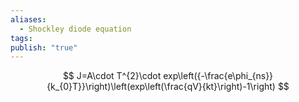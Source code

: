 ```yaml
---
aliases:
  - Shockley diode equation
tags: 
publish: "true"
---
```

$$
J=A\cdot T^{2}\cdot exp\left({-\frac{e\phi_{ns}}{k_{0}T}}\right)\left(exp\left(\frac{qV}{kt}\right)-1\right)
$$
